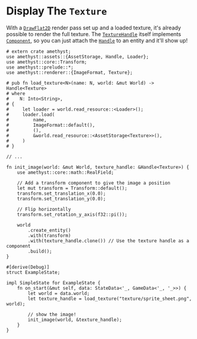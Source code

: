 # Display The `Texture`

With a [`DrawFlat2D`][doc_drawflat2d] render pass set up and a loaded texture, it's already possible to render the full texture. The [`TextureHandle`][doc_tex_handle] itself implements [`Component`][doc_component], so you can just attach the [`Handle`][doc_handle] to an entity and it'll show up!

```rust,edition2018,no_run,noplaypen
# extern crate amethyst;
use amethyst::assets::{AssetStorage, Handle, Loader};
use amethyst::core::Transform;
use amethyst::prelude::*;
use amethyst::renderer::{ImageFormat, Texture};

# pub fn load_texture<N>(name: N, world: &mut World) -> Handle<Texture>
# where
#    N: Into<String>,
# {
#     let loader = world.read_resource::<Loader>();
#     loader.load(
#         name,
#         ImageFormat::default(),
#         (),
#         &world.read_resource::<AssetStorage<Texture>>(),
#     )
# }

// ...

fn init_image(world: &mut World, texture_handle: &Handle<Texture>) {
    use amethyst::core::math::RealField;

    // Add a transform component to give the image a position
    let mut transform = Transform::default();
    transform.set_translation_x(0.0);
    transform.set_translation_y(0.0);
    
    // Flip horizontally
    transform.set_rotation_y_axis(f32::pi());

    world
        .create_entity()
        .with(transform)
        .with(texture_handle.clone()) // Use the texture handle as a component
        .build();
}

#[derive(Debug)]
struct ExampleState;

impl SimpleState for ExampleState {
    fn on_start(&mut self, data: StateData<'_, GameData<'_, '_>>) {
        let world = data.world;
        let texture_handle = load_texture("texture/sprite_sheet.png", world);

        // show the image!
        init_image(world, &texture_handle);
    }
}
```

[doc_drawflat2d]: https://docs-src.amethyst.rs/stable/amethyst_renderer/struct.DrawFlat2D.html
[doc_tex_handle]: https://docs-src.amethyst.rs/stable/amethyst_renderer/type.TextureHandle.html
[doc_component]: https://docs-src.amethyst.rs/stable/specs/trait.Component.html
[doc_handle]: https://docs-src.amethyst.rs/stable/amethyst_assets/struct.Handle.html
[doc_flipped]: https://docs-src.amethyst.rs/stable/amethyst_renderer/struct.Flipped.html

